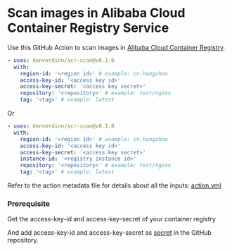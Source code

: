 # Scan images in Alibaba Cloud Container Registry Service
Use this GitHub Action to scan images in [Alibaba Cloud Container Registry](https://www.aliyun.com/product/acr). 

```yaml
- uses: denverdino/acr-scan@v0.1.0
  with:
    region-id: '<region id>' # example: cn-hangzhou
    access-key-id: '<access key id>'
    access-key-secret: '<access key secret>'
    repository: '<repository>' # example: test/nginx
    tag: '<tag>' # example: latest
```

Or

```yaml
- uses: denverdino/acr-scan@v0.1.0
  with:
    region-id: '<region id>' # example: cn-hangzhou
    access-key-id: '<access key id>'
    access-key-secret: '<access key secret>'
    instance-id: '<registry instance id>'
    repository: '<repository>' # example: test/nginx
    tag: '<tag>' # example: latest
```

Refer to the action metadata file for details about all the inputs: [action.yml](https://github.com/denverdino/acr-scan/blob/master/action.yml)


### Prerequisite
Get the access-key-id and access-key-secret of your container registry 

And add access-key-id and access-key-secret as [secret](https://developer.github.com/actions/managing-workflows/storing-secrets/) in the GitHub repository.

